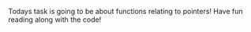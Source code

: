 Todays task is going to be about functions relating to pointers! 
Have fun reading along with the code!
